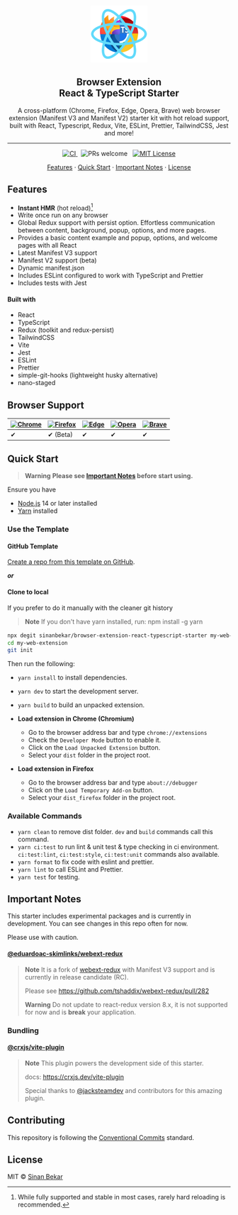 <div align="center">
  <br>
 <img src="https://raw.githubusercontent.com/sinanbekar/browser-extension-react-typescript-starter/main/public/images/extension_128.png" alt="Browser Extension React & TypeScript Starter" width="128">
  <br>
  <h2>
    Browser Extension <br>
    React & TypeScript Starter
    <br>
  </h2>
</div>

<p align="center">A cross-platform (Chrome, Firefox, Edge, Opera, Brave) web browser extension (Manifest V3 and Manifest V2) starter kit with hot reload support, built with React, Typescript, Redux, Vite, ESLint, Prettier, TailwindCSS, Jest and more! </p>
<hr />

<div align="center" >
  <a href="https://github.com/sinanbekar/browser-extension-react-typescript-starter/actions">
    <img src="https://github.com/sinanbekar/browser-extension-react-typescript-starter/actions/workflows/ci.yml/badge.svg" alt="CI">
  </a>
    &nbsp;
  <a>
    <img src="https://img.shields.io/badge/PRs-welcome-brightgreen.svg" alt="PRs welcome">
  </a>
    &nbsp;
  <a href="https://github.com/sinanbekar/browser-extension-react-typescript-starter/blob/main/LICENSE">
    <img src="https://img.shields.io/apm/l/atomic-design-ui.svg" alt="MIT License">
  </a>

</div>

<p align="center">
  <a href="#features">Features</a> ·
  <a href="#quick-start">Quick Start</a> ·
  <a href="#important-notes">Important Notes</a> ·
  <a href="#license">License</a>
</p>

## Features

- **Instant HMR** (hot reload)[^1]
- Write once run on any browser
- Global Redux support with persist option. Effortless communication between content, background, popup, options, and more pages.
- Provides a basic content example and popup, options, and welcome pages with all React
- Latest Manifest V3 support
- Manifest V2 support (beta)
- Dynamic manifest.json
- Includes ESLint configured to work with TypeScript and Prettier
- Includes tests with Jest

#### Built with

- React
- TypeScript
- Redux (toolkit and redux-persist)
- TailwindCSS
- Vite
- Jest
- ESLint
- Prettier
- simple-git-hooks (lightweight husky alternative)
- nano-staged

[^1]: While fully supported and stable in most cases, rarely hard reloading is recommended.

## Browser Support

| [![Chrome](https://raw.github.com/alrra/browser-logos/master/src/chrome/chrome_48x48.png)](/) | [![Firefox](https://raw.github.com/alrra/browser-logos/master/src/firefox/firefox_48x48.png)](/) | [![Edge](https://raw.github.com/alrra/browser-logos/master/src/edge/edge_48x48.png)](/) | [![Opera](https://raw.github.com/alrra/browser-logos/master/src/opera/opera_48x48.png)](/) | [![Brave](https://raw.github.com/alrra/browser-logos/master/src/brave/brave_48x48.png)](/) |
| --------------------------------------------------------------------------------------------- | ------------------------------------------------------------------------------------------------ | --------------------------------------------------------------------------------------- | ------------------------------------------------------------------------------------------ | ------------------------------------------------------------------------------------------ |
| ✔                                                                                             | ✔ (Beta)                                                                                         | ✔                                                                                       | ✔                                                                                          | ✔                                                                                          |

## Quick Start

> **Warning** **Please see [Important Notes](#important-notes) before start using.**

Ensure you have

- [Node.js](https://nodejs.org) 14 or later installed
- [Yarn](https://yarnpkg.com) installed

### Use the Template

#### GitHub Template

[Create a repo from this template on GitHub](https://github.com/sinanbekar/browser-extension-react-typescript-starter/generate).

**_or_**

#### Clone to local

If you prefer to do it manually with the cleaner git history

> **Note** If you don't have yarn installed, run: npm install -g yarn

```bash
npx degit sinanbekar/browser-extension-react-typescript-starter my-web-extension
cd my-web-extension
git init
```

Then run the following:

- `yarn install` to install dependencies.
- `yarn dev` to start the development server.
- `yarn build` to build an unpacked extension.

- **Load extension in Chrome (Chromium)**

  - Go to the browser address bar and type `chrome://extensions`
  - Check the `Developer Mode` button to enable it.
  - Click on the `Load Unpacked Extension` button.
  - Select your `dist` folder in the project root.

- **Load extension in Firefox**

  - Go to the browser address bar and type `about://debugger`
  - Click on the `Load Temporary Add-on` button.
  - Select your `dist_firefox` folder in the project root.

### Available Commands

- `yarn clean` to remove dist folder. `dev` and `build` commands call this command.
- `yarn ci:test` to run lint & unit test & type checking in ci environment. `ci:test:lint`, `ci:test:style`, `ci:test:unit` commands also available.
- `yarn format` to fix code with eslint and prettier.
- `yarn lint` to call ESLint and Prettier.
- `yarn test` for testing.

## Important Notes

This starter includes experimental packages and is currently in development. You can see changes in this repo often for now.

Please use with caution.

#### [@eduardoac-skimlinks/webext-redux](https://github.com/eduardoacskimlinks/webext-redux)

> **Note** It is a fork of [webext-redux](https://github.com/tshaddix/webext-redux) with Manifest V3 support and is currently in release candidate (RC).
>
> Please see https://github.com/tshaddix/webext-redux/pull/282
>
> **Warning** Do not update to react-redux version 8.x, it is not supported for now and is **break** your application.

### Bundling

#### [@crxjs/vite-plugin](https://github.com/crxjs/chrome-extension-tools)

> **Note** This plugin powers the development side of this starter.
>
> docs: https://crxjs.dev/vite-plugin
>
> Special thanks to [@jacksteamdev](https://github.com/jacksteamdev) and contributors for this amazing plugin.

## Contributing

This repository is following the [Conventional Commits](https://www.conventionalcommits.org/en/v1.0.0/) standard.

## License

MIT © [Sinan Bekar](https://sinan.engineer)
